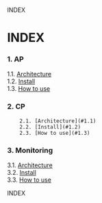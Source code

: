 INDEX
# INDEX
### 1. AP  
  1.1. [Architecture](#1.1)  
  1.2. [Install](https://github.com/JaemooSong/PaaS-TA-Sample-Document/blob/master/AP/install.md)  
  1.3. [How to use](#1.3)  
  
### 2. CP  
		2.1. [Architecture](#1.1)  
		2.2. [Install](#1.2)  
		2.3. [How to use](#1.3)  

### 3. Monitoring  
  3.1. [Architecture](#1.1)  
  3.2. [Install](#1.2)  
  3.3. [How to use](#1.3)  
  
INDEX
